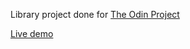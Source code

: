 Library project done for [The Odin Project](https://github.com/GonzaloPiombi/library/new/main?readme=1)

[Live demo](https://gonzalopiombi.github.io/library/)
